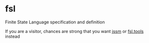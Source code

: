 # fsl
Finite State Language specification and definition

If you are a visitor, chances are strong that you want [jssm](https://github.com/StoneCypher/jssm/) or [fsl.tools](https://fsl.tools) instead
